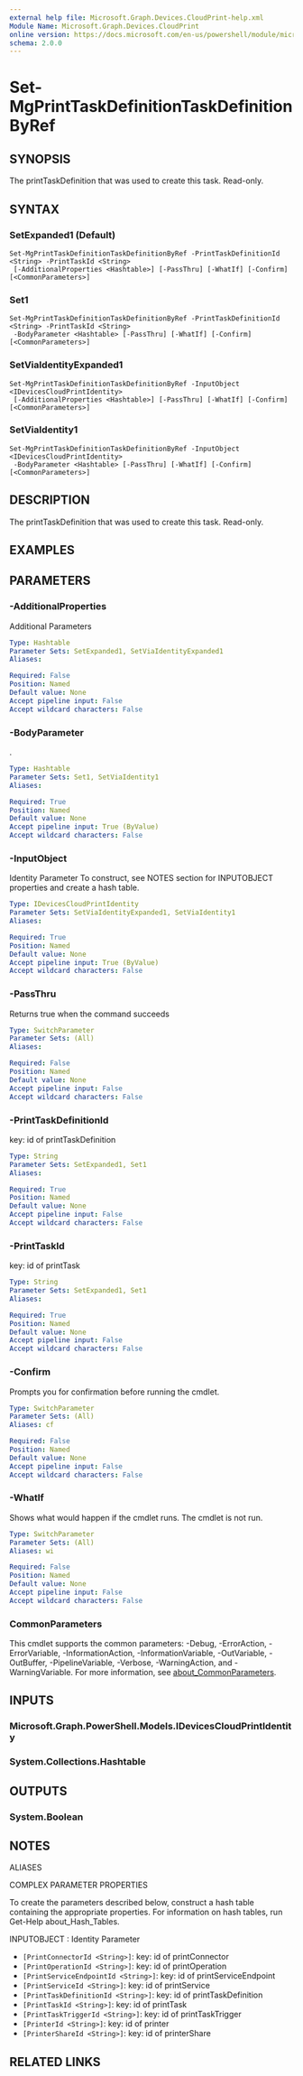 ```yaml
---
external help file: Microsoft.Graph.Devices.CloudPrint-help.xml
Module Name: Microsoft.Graph.Devices.CloudPrint
online version: https://docs.microsoft.com/en-us/powershell/module/microsoft.graph.devices.cloudprint/set-mgprinttaskdefinitiontaskdefinitionbyref
schema: 2.0.0
---
```


# Set-MgPrintTaskDefinitionTaskDefinitionByRef

## SYNOPSIS
The printTaskDefinition that was used to create this task.
Read-only.

## SYNTAX

### SetExpanded1 (Default)
```
Set-MgPrintTaskDefinitionTaskDefinitionByRef -PrintTaskDefinitionId <String> -PrintTaskId <String>
 [-AdditionalProperties <Hashtable>] [-PassThru] [-WhatIf] [-Confirm] [<CommonParameters>]
```

### Set1
```
Set-MgPrintTaskDefinitionTaskDefinitionByRef -PrintTaskDefinitionId <String> -PrintTaskId <String>
 -BodyParameter <Hashtable> [-PassThru] [-WhatIf] [-Confirm] [<CommonParameters>]
```

### SetViaIdentityExpanded1
```
Set-MgPrintTaskDefinitionTaskDefinitionByRef -InputObject <IDevicesCloudPrintIdentity>
 [-AdditionalProperties <Hashtable>] [-PassThru] [-WhatIf] [-Confirm] [<CommonParameters>]
```

### SetViaIdentity1
```
Set-MgPrintTaskDefinitionTaskDefinitionByRef -InputObject <IDevicesCloudPrintIdentity>
 -BodyParameter <Hashtable> [-PassThru] [-WhatIf] [-Confirm] [<CommonParameters>]
```

## DESCRIPTION
The printTaskDefinition that was used to create this task.
Read-only.

## EXAMPLES

## PARAMETERS

### -AdditionalProperties
Additional Parameters

```yaml
Type: Hashtable
Parameter Sets: SetExpanded1, SetViaIdentityExpanded1
Aliases:

Required: False
Position: Named
Default value: None
Accept pipeline input: False
Accept wildcard characters: False
```

### -BodyParameter
.

```yaml
Type: Hashtable
Parameter Sets: Set1, SetViaIdentity1
Aliases:

Required: True
Position: Named
Default value: None
Accept pipeline input: True (ByValue)
Accept wildcard characters: False
```

### -InputObject
Identity Parameter
To construct, see NOTES section for INPUTOBJECT properties and create a hash table.

```yaml
Type: IDevicesCloudPrintIdentity
Parameter Sets: SetViaIdentityExpanded1, SetViaIdentity1
Aliases:

Required: True
Position: Named
Default value: None
Accept pipeline input: True (ByValue)
Accept wildcard characters: False
```

### -PassThru
Returns true when the command succeeds

```yaml
Type: SwitchParameter
Parameter Sets: (All)
Aliases:

Required: False
Position: Named
Default value: None
Accept pipeline input: False
Accept wildcard characters: False
```

### -PrintTaskDefinitionId
key: id of printTaskDefinition

```yaml
Type: String
Parameter Sets: SetExpanded1, Set1
Aliases:

Required: True
Position: Named
Default value: None
Accept pipeline input: False
Accept wildcard characters: False
```

### -PrintTaskId
key: id of printTask

```yaml
Type: String
Parameter Sets: SetExpanded1, Set1
Aliases:

Required: True
Position: Named
Default value: None
Accept pipeline input: False
Accept wildcard characters: False
```

### -Confirm
Prompts you for confirmation before running the cmdlet.

```yaml
Type: SwitchParameter
Parameter Sets: (All)
Aliases: cf

Required: False
Position: Named
Default value: None
Accept pipeline input: False
Accept wildcard characters: False
```

### -WhatIf
Shows what would happen if the cmdlet runs.
The cmdlet is not run.

```yaml
Type: SwitchParameter
Parameter Sets: (All)
Aliases: wi

Required: False
Position: Named
Default value: None
Accept pipeline input: False
Accept wildcard characters: False
```

### CommonParameters
This cmdlet supports the common parameters: -Debug, -ErrorAction, -ErrorVariable, -InformationAction, -InformationVariable, -OutVariable, -OutBuffer, -PipelineVariable, -Verbose, -WarningAction, and -WarningVariable. For more information, see [about_CommonParameters](http://go.microsoft.com/fwlink/?LinkID=113216).

## INPUTS

### Microsoft.Graph.PowerShell.Models.IDevicesCloudPrintIdentity

### System.Collections.Hashtable

## OUTPUTS

### System.Boolean

## NOTES

ALIASES

COMPLEX PARAMETER PROPERTIES

To create the parameters described below, construct a hash table containing the appropriate properties. For information on hash tables, run Get-Help about_Hash_Tables.


INPUTOBJECT <IDevicesCloudPrintIdentity>: Identity Parameter
  - `[PrintConnectorId <String>]`: key: id of printConnector
  - `[PrintOperationId <String>]`: key: id of printOperation
  - `[PrintServiceEndpointId <String>]`: key: id of printServiceEndpoint
  - `[PrintServiceId <String>]`: key: id of printService
  - `[PrintTaskDefinitionId <String>]`: key: id of printTaskDefinition
  - `[PrintTaskId <String>]`: key: id of printTask
  - `[PrintTaskTriggerId <String>]`: key: id of printTaskTrigger
  - `[PrinterId <String>]`: key: id of printer
  - `[PrinterShareId <String>]`: key: id of printerShare

## RELATED LINKS
